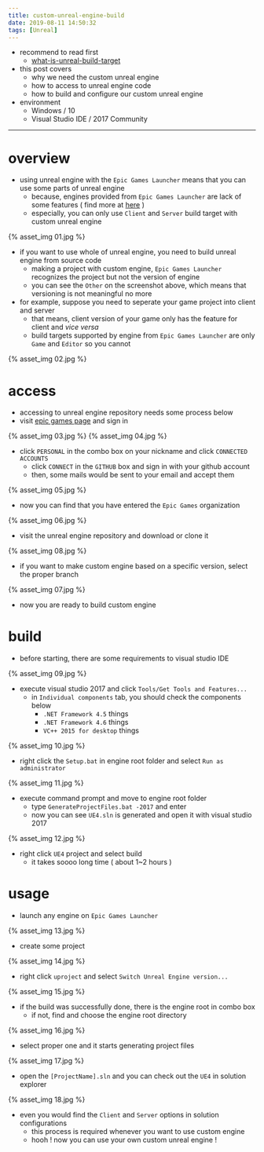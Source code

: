 ```yaml
---
title: custom-unreal-engine-build
date: 2019-08-11 14:50:32
tags: [Unreal]
---
```


- recommend to read first
    - [what-is-unreal-build-target](https://baemincheon.github.io/2019/08/06/what-is-unreal-build-target/)
- this post covers
    - why we need the custom unreal engine
    - how to access to unreal engine code
    - how to build and configure our custom unreal engine
- environment
    - Windows / 10
    - Visual Studio IDE / 2017 Community

---

# overview
- using unreal engine with the `Epic Games Launcher` means that you can use some parts of unreal engine
    - because, engines provided from `Epic Games Launcher` are lack of some features ( find more at [here](https://answers.unrealengine.com/questions/39658/differences-between-github-and-unreal-download.html) )
    - especially, you can only use `Client` and `Server` build target with custom unreal engine

{% asset_img 01.jpg %}
- if you want to use whole of unreal engine, you need to build unreal engine from source code
    - making a project with custom engine, `Epic Games Launcher` recognizes the project but not the version of engine
    - you can see the `Other` on the screenshot above, which means that versioning is not meaningful no more
- for example, suppose you need to seperate your game project into client and server
    - that means, client version of your game only has the feature for client and _vice versa_
    - build targets supported by engine from `Epic Games Launcher` are only `Game` and `Editor` so you cannot

{% asset_img 02.jpg %}

# access
- accessing to unreal engine repository needs some process below
- visit [epic games page](https://www.unrealengine.com/en-US/?lang=en-US) and sign in

{% asset_img 03.jpg %}
{% asset_img 04.jpg %}
- click `PERSONAL` in the combo box on your nickname and click `CONNECTED ACCOUNTS`
    - click `CONNECT` in the `GITHUB` box and sign in with your github account
    - then, some mails would be sent to your email and accept them

{% asset_img 05.jpg %}
- now you can find that you have entered the `Epic Games` organization

{% asset_img 06.jpg %}
- visit the unreal engine repository and download or clone it

{% asset_img 08.jpg %}
- if you want to make custom engine based on a specific version, select the proper branch

{% asset_img 07.jpg %}
- now you are ready to build custom engine

# build
- before starting, there are some requirements to visual studio IDE

{% asset_img 09.jpg %}
- execute visual studio 2017 and click `Tools/Get Tools and Features...`
    - in `Individual components` tab, you should check the components below
        - `.NET Framework 4.5` things
        - `.NET Framework 4.6` things
        - `VC++ 2015 for desktop` things

{% asset_img 10.jpg %}
- right click the `Setup.bat` in engine root folder and select `Run as administrator`

{% asset_img 11.jpg %}
- execute command prompt and move to engine root folder
    - type `GenerateProjectFiles.bat -2017` and enter
    - now you can see `UE4.sln` is generated and open it with visual studio 2017

{% asset_img 12.jpg %}
- right click `UE4` project and select build
    - it takes soooo long time ( about 1~2 hours )

# usage
- launch any engine on `Epic Games Launcher`

{% asset_img 13.jpg %}
- create some project

{% asset_img 14.jpg %}
- right click `uproject` and select `Switch Unreal Engine version...`

{% asset_img 15.jpg %}
- if the build was successfully done, there is the engine root in combo box
    - if not, find and choose the engine root directory

{% asset_img 16.jpg %}
- select proper one and it starts generating project files

{% asset_img 17.jpg %}
- open the `[ProjectName].sln` and you can check out the `UE4` in solution explorer

{% asset_img 18.jpg %}
- even you would find the `Client` and `Server` options in solution configurations
    - this process is required whenever you want to use custom engine
    - hooh ! now you can use your own custom unreal engine !